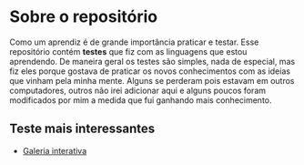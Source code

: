 # Sobre o repositório
Como um aprendiz é de grande importância praticar e testar. Esse repositório contém **testes** que fiz com as linguagens que estou aprendendo. De maneira geral os testes são simples, nada de especial, mas fiz eles porque gostava de praticar os novos conhecimentos com as ideias que vinham pela minha mente. Alguns se perderam pois estavam em outros computadores, outros não irei adicionar aqui e alguns poucos foram modificados por mim a medida que fui ganhando mais conhecimento. 

## Teste mais interessantes
- [Galeria interativa](https://corradivm.github.io/repositorio-de-testes/testes-de-javascript/testes-com-dom/teste-14/)
